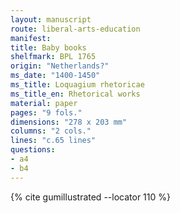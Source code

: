 ```yaml
---
layout: manuscript
route: liberal-arts-education
manifest: 
title: Baby books
shelfmark: BPL 1765
origin: "Netherlands?"
ms_date: "1400-1450"
ms_title: Loquagium rhetoricae
ms_title_en: Rhetorical works
material: paper
pages: "9 fols."
dimensions: "278 x 203 mm"
columns: "2 cols."
lines: "c.65 lines"
questions:
- a4
- b4
---
```


{% cite gumillustrated --locator 110 %}